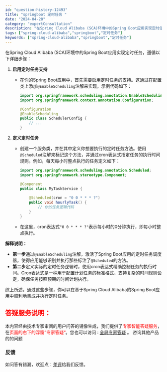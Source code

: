 ```yaml
---
id: "question-history-12493"
title: "springboot 定时任务 "
date: "2024-04-28"
category: "expertConsultation"
description: "在Spring Cloud Alibaba (SCA)环境中的Spring Boot应用实现定时任务，遵循以下详细步骤：1. **启用定时任务支持**   - 在你的Spring Boot应用中，首先需要启用定时任务的支持。这通过在配置类上添加`@EnableScheduling`注解来实现。示例代"
tags: ["spring-cloud-alibaba","springboot","定时任务"]
keywords: ["spring-cloud-alibaba","springboot","定时任务"]
---
```


在Spring Cloud Alibaba (SCA)环境中的Spring Boot应用实现定时任务，遵循以下详细步骤：

1. **启用定时任务支持**
   - 在你的Spring Boot应用中，首先需要启用定时任务的支持。这通过在配置类上添加`@EnableScheduling`注解来实现。示例代码如下：
     ```java
     import org.springframework.scheduling.annotation.EnableScheduling;
     import org.springframework.context.annotation.Configuration;
     
     @Configuration
     @EnableScheduling
     public class SchedulerConfig {
         // ...
     }
     ```

2. **定义定时任务**
   - 创建一个服务类，并在其中定义你想要执行的定时任务方法。使用`@Scheduled`注解来标记这个方法，并通过cron表达式指定任务的执行时间规则。例如，每天每小时整点执行的任务定义如下：
     ```java
     import org.springframework.scheduling.annotation.Scheduled;
     import org.springframework.stereotype.Component;
     
     @Component
     public class MyTaskService {
         
         @Scheduled(cron = "0 0 * * * ?")
         public void hourlyTask() {
             // 你的任务逻辑代码
         }
     }
     ```
   - 在这里，cron表达式`"0 0 * * * ?"`表示每小时的0分钟执行，即每小时整点执行。

**解释说明：**
- **第一步**通过`@EnableScheduling`注解，激活了Spring Boot应用的定时任务调度器，使得应用能够识别并执行那些标注了`@Scheduled`的方法。
- **第二步**定义实际的定时任务逻辑时，使用cron表达式精确控制任务的执行时间。Cron表达式是一种用于配置计划任务的标准格式，支持复杂的时间规则设定，确保任务按照预期的时间计划执行。

综上所述，通过这些步骤，你可以在基于Spring Cloud Alibaba的Spring Boot应用中顺利地集成并执行定时任务。
## <font color="#FF0000">答疑服务说明：</font> 

本内容经由技术专家审阅的用户问答的镜像生成，我们提供了<font color="#FF0000">专家智能答疑服务</font>，在<font color="#FF0000">页面的右下的浮窗”专家答疑“</font>。您也可以访问 : [全局专家答疑](https://opensource.alibaba.com/chatBot) 。 咨询其他产品的的问题

### 反馈
如问答有错漏，欢迎点：[差评](https://ai.nacos.io/user/feedbackByEnhancerGradePOJOID?enhancerGradePOJOId=12588)给我们反馈。
